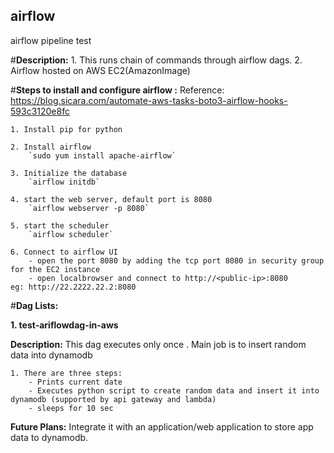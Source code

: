 ## airflow
airflow pipeline test 

#**Description:**
    1. This runs chain of commands through airflow dags. 
    2. Airflow hosted on AWS EC2(AmazonImage)

#**Steps to install and configure airflow :**
    Reference: https://blog.sicara.com/automate-aws-tasks-boto3-airflow-hooks-593c3120e8fc

    1. Install pip for python

    2. Install airflow
        `sudo yum install apache-airflow`
        
    3. Initialize the database
        `airflow initdb`

    4. start the web server, default port is 8080
        `airflow webserver -p 8080`

    5. start the scheduler
        `airflow scheduler`
 
    6. Connect to airflow UI
        - open the port 8080 by adding the tcp port 8080 in security group for the EC2 instance
        - open localbrowser and connect to http://<public-ip>:8080      eg: http://22.2222.22.2:8080




#**Dag Lists:**

**1. test-ariflowdag-in-aws**

**Description:**
    This dag executes only once . Main job is to insert random data into dynamodb

    1. There are three steps:
        - Prints current date
        - Executes python script to create random data and insert it into dynamodb (supported by api gateway and lambda)
        - sleeps for 10 sec

**Future Plans:**
    Integrate it with an application/web application to store app data to dynamodb.
